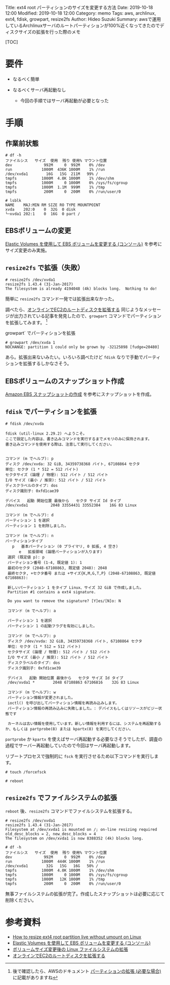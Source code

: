 Title: ext4 root パーティションのサイズを変更する方法
Date: 2019-10-18 12:00
Modified: 2019-10-18 12:00
Category: memo
Tags: aws, archlinux, ext4, fdisk, growpart, resize2fs
Author: Hideo Suzuki
Summary: awsで運用しているArchlinuxサーバのルートパーティションが100%近くなってきたのでディスクサイズの拡張を行った際のメモ

[TOC]

# 要件

- なるべく簡単
- なるべくサーバ再起動なし

  - 今回の手順ではサーバ再起動が必要となった

# 手順

## 作業前状態

```console
# df -h
ファイルシス   サイズ  使用  残り 使用% マウント位置
dev              992M     0  992M    0% /dev
run             1000M  436K 1000M    1% /run
/dev/xvda1        16G   15G  211M   99% /
tmpfs           1000M  4.0K 1000M    1% /dev/shm
tmpfs           1000M     0 1000M    0% /sys/fs/cgroup
tmpfs           1000M  1.1M  999M    1% /tmp
tmpfs            200M     0  200M    0% /run/user/0
```

```console
# lsblk
NAME    MAJ:MIN RM SIZE RO TYPE MOUNTPOINT
xvda    202:0    0  32G  0 disk
└─xvda1 202:1    0  16G  0 part /
```

## EBSボリュームの変更

[Elastic Volumes を使用して EBS ボリュームを変更する (コンソール)](https://docs.aws.amazon.com/ja_jp/AWSEC2/latest/UserGuide/requesting-ebs-volume-modifications.html#modify-ebs-volume) を参考にサイズ変更のみ実施。

## `resize2fs` で拡張（失敗）

```console
# resize2fs /dev/xvda1
resize2fs 1.43.4 (31-Jan-2017)
The filesystem is already 4194048 (4k) blocks long.  Nothing to do!
```

簡単に `resize2fs` コマンド一発では拡張出来なかった。

調べたら、[オンラインでEC2のルートディスクを拡張する](https://qiita.com/ikeisuke/items/125ed240c3881036a287) 同じようなメッセージが出力されている記事を発見したので、`growpart` コマンドでパーティションを拡張してみます。 [^1]

growpart` でパーティションを拡張

```console
# growpart /dev/xvda 1
NOCHANGE: partition 1 could only be grown by -32125898 [fudge=20480]
```

あら。拡張出来ないみたい。いろいろ調べたけど `fdisk` なりで手動でパーティションを拡張するしかなさそう。

## EBSボリュームのスナップショット作成

[Amazon EBS スナップショットの作成](https://docs.aws.amazon.com/ja_jp/AWSEC2/latest/UserGuide/ebs-creating-snapshot.html) を参考にスナップショットを作成。

## `fdisk` でパーティションを拡張

```console
# fdisk /dev/xvda

fdisk (util-linux 2.29.2) へようこそ。
ここで設定した内容は、書き込みコマンドを実行するまでメモリのみに保持されます。
書き込みコマンドを使用する際は、注意して実行してください。


コマンド (m でヘルプ): p
ディスク /dev/xvda: 32 GiB, 34359738368 バイト, 67108864 セクタ
単位: セクタ (1 * 512 = 512 バイト)
セクタサイズ (論理 / 物理): 512 バイト / 512 バイト
I/O サイズ (最小 / 推奨): 512 バイト / 512 バイト
ディスクラベルのタイプ: dos
ディスク識別子: 0xfd1cae39

デバイス   起動 開始位置 最後から   セクタ サイズ Id タイプ
/dev/xvda1          2048 33554431 33552384    16G 83 Linux

コマンド (m でヘルプ): d
パーティション 1 を選択
パーティション 1 を削除しました。

コマンド (m でヘルプ): n
パーティションタイプ
   p   基本パーティション (0 プライマリ, 0 拡張, 4 空き)
      e   拡張領域 (論理パーティションが入ります)
 選択 (既定値 p): p
 パーティション番号 (1-4, 既定値 1): 1
 最初のセクタ (2048-67108863, 既定値 2048): 2048
 最終セクタ, +セクタ番号 または +サイズ{K,M,G,T,P} (2048-67108863, 既定値 67108863):

 新しいパーティション 1 をタイプ Linux、サイズ 32 GiB で作成しました。
 Partition #1 contains a ext4 signature.

 Do you want to remove the signature? [Y]es/[N]o: N

 コマンド (m でヘルプ): a

 パーティション 1 を選択
 パーティション 1 の起動フラグを有効にしました。

 コマンド (m でヘルプ): p
 ディスク /dev/xvda: 32 GiB, 34359738368 バイト, 67108864 セクタ
 単位: セクタ (1 * 512 = 512 バイト)
 セクタサイズ (論理 / 物理): 512 バイト / 512 バイト
 I/O サイズ (最小 / 推奨): 512 バイト / 512 バイト
 ディスクラベルのタイプ: dos
 ディスク識別子: 0xfd1cae39

 デバイス   起動 開始位置 最後から   セクタ サイズ Id タイプ
 /dev/xvda1 *        2048 67108863 67106816    32G 83 Linux

 コマンド (m でヘルプ): w
 パーティション情報が変更されました。
 ioctl() を呼び出してパーティション情報を再読み込みします。
 パーティション情報の再読み込みに失敗しました。: デバイスもしくはリソースがビジー状態です

 カーネルは古い情報を使用しています。新しい情報を利用するには、システムを再起動するか、もしくは partprobe(8) または kpartx(8) を実行してください。
```

`partprobe` か `kpartx` を使えばサーバ再起動する必要なさそうでしたが、調査の過程でサーバー再起動していたので今回はサーバ再起動します。

リブートプロセスで強制的に `fsck` を実行させるため以下コマンドを実行します。

```console
# touch /forcefsck
```

```console
# reboot
```

## `resize2fs` でファイルシステムの拡張

`reboot` 後、`resize2fs` コマンドでファイルシステムを拡張する。

```console
# resize2fs /dev/xvda1
resize2fs 1.43.4 (31-Jan-2017)
Filesystem at /dev/xvda1 is mounted on /; on-line resizing required
old_desc_blocks = 2, new_desc_blocks = 4
The filesystem on /dev/xvda1 is now 8388352 (4k) blocks long.

```

```console
# df -h
ファイルシス   サイズ  使用  残り 使用% マウント位置
dev              992M     0  992M    0% /dev
run             1000M  444K 1000M    1% /run
/dev/xvda1        32G   15G   16G   50% /
tmpfs           1000M  4.0K 1000M    1% /dev/shm
tmpfs           1000M     0 1000M    0% /sys/fs/cgroup
tmpfs           1000M   12K 1000M    1% /tmp
tmpfs            200M     0  200M    0% /run/user/0
```

無事ファイルシステムの拡張が完了。作成したスナップショットは必要に応じて削除ください。

# 参考資料

- [How to resize ext4 root partition live without umount on Linux](https://linuxconfig.org/how-to-resize-ext4-root-partition-live-without-Aumount)
- [Elastic Volumes を使用して EBS ボリュームを変更する (コンソール)](https://docs.aws.amazon.com/ja_jp/AWSEC2/latest/UserGuide/requesting-ebs-volume-modifications.html#modify-ebs-volume)
- [ボリュームサイズ変更後の Linux ファイルシステムの拡張](https://docs.aws.amazon.com/ja_jp/AWSEC2/latest/UserGuide/recognize-expanded-volume-linux.html#extend-linux-volume-partition)
- [オンラインでEC2のルートディスクを拡張する](https://qiita.com/ikeisuke/items/125ed240c3881036a287)

[^1]: 後で確認したら、AWSのドキュメント [パーティションの拡張 (必要な場合)](https://docs.aws.amazon.com/ja_jp/AWSEC2/latest/UserGuide/recognize-expanded-volume-linux.html#extend-linux-volume-partition) に記載がありますね
